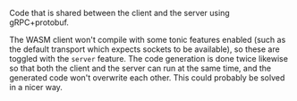 Code that is shared between the client and the server using gRPC+protobuf.

The WASM client won't compile with some tonic features enabled (such as the default transport which expects sockets to be available), so these are toggled with the `server` feature. The code generation is done twice likewise so that both the client and the server can run at the same time, and the generated code won't overwrite each other. This could probably be solved in a nicer way.
